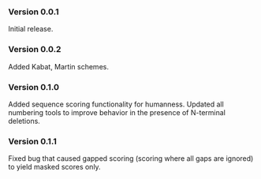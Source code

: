 ### Version 0.0.1
Initial release.

### Version 0.0.2
Added Kabat, Martin schemes.

### Version 0.1.0
Added sequence scoring functionality for humanness.
Updated all numbering tools to improve behavior in
the presence of N-terminal deletions.

### Version 0.1.1
Fixed bug that caused gapped scoring (scoring where all
gaps are ignored) to yield masked scores only.
